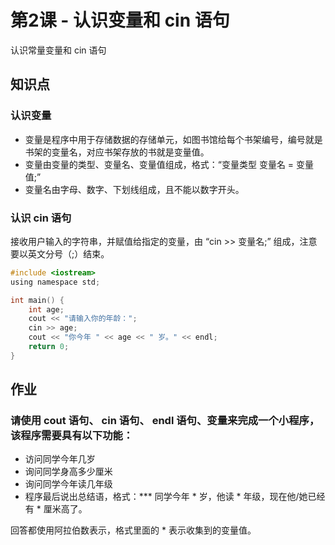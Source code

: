 # 第2课 - 认识变量和 cin 语句

认识常量变量和 cin 语句

## 知识点


### 认识变量

- 变量是程序中用于存储数据的存储单元，如图书馆给每个书架编号，编号就是书架的变量名，对应书架存放的书就是变量值。
- 变量由变量的类型、变量名、变量值组成，格式：“变量类型 变量名 = 变量值;”
- 变量名由字母、数字、下划线组成，且不能以数字开头。

### 认识 cin 语句

接收用户输入的字符串，并赋值给指定的变量，由 “cin >> 变量名;” 组成，注意要以英文分号（;）结束。

```c
#include <iostream>
using namespace std;

int main() {
    int age;
    cout << "请输入你的年龄：";
    cin >> age;
    cout << "你今年 " << age << " 岁。" << endl;
    return 0;
}
```




## 作业

### 请使用 cout 语句、 cin 语句、 endl 语句、变量来完成一个小程序，该程序需要具有以下功能：
- 访问同学今年几岁
- 询问同学身高多少厘米
- 询问同学今年读几年级
- 程序最后说出总结语，格式：*** 同学今年 * 岁，他读 * 年级，现在他/她已经有 * 厘米高了。


回答都使用阿拉伯数表示，格式里面的 * 表示收集到的变量值。
